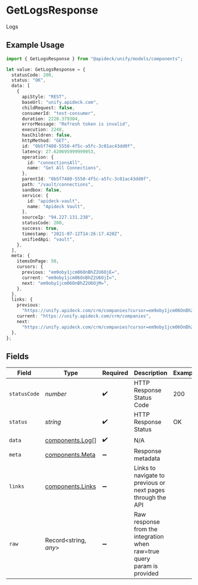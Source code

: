 # GetLogsResponse

Logs

## Example Usage

```typescript
import { GetLogsResponse } from "@apideck/unify/models/components";

let value: GetLogsResponse = {
  statusCode: 200,
  status: "OK",
  data: [
    {
      apiStyle: "REST",
      baseUrl: "unify.apideck.com",
      childRequest: false,
      consumerId: "test-consumer",
      duration: 2220.379304,
      errorMessage: "Refresh token is invalid",
      execution: 2248,
      hasChildren: false,
      httpMethod: "GET",
      id: "0b5f7480-5550-4f5c-a5fc-3c01ac43dd0f",
      latency: 27.620695999999953,
      operation: {
        id: "connectionsAll",
        name: "Get All Connections",
      },
      parentId: "0b5f7480-5550-4f5c-a5fc-3c01ac43dd0f",
      path: "/vault/connections",
      sandbox: false,
      service: {
        id: "apideck-vault",
        name: "Apideck Vault",
      },
      sourceIp: "94.227.131.238",
      statusCode: 200,
      success: true,
      timestamp: "2021-07-12T14:26:17.420Z",
      unifiedApi: "vault",
    },
  ],
  meta: {
    itemsOnPage: 50,
    cursors: {
      previous: "em9oby1jcm06OnBhZ2U6OjE=",
      current: "em9oby1jcm06OnBhZ2U6OjI=",
      next: "em9oby1jcm06OnBhZ2U6OjM=",
    },
  },
  links: {
    previous:
      "https://unify.apideck.com/crm/companies?cursor=em9oby1jcm06OnBhZ2U6OjE%3D",
    current: "https://unify.apideck.com/crm/companies",
    next:
      "https://unify.apideck.com/crm/companies?cursor=em9oby1jcm06OnBhZ2U6OjM",
  },
};
```

## Fields

| Field                                                                   | Type                                                                    | Required                                                                | Description                                                             | Example                                                                 |
| ----------------------------------------------------------------------- | ----------------------------------------------------------------------- | ----------------------------------------------------------------------- | ----------------------------------------------------------------------- | ----------------------------------------------------------------------- |
| `statusCode`                                                            | *number*                                                                | :heavy_check_mark:                                                      | HTTP Response Status Code                                               | 200                                                                     |
| `status`                                                                | *string*                                                                | :heavy_check_mark:                                                      | HTTP Response Status                                                    | OK                                                                      |
| `data`                                                                  | [components.Log](../../models/components/log.md)[]                      | :heavy_check_mark:                                                      | N/A                                                                     |                                                                         |
| `meta`                                                                  | [components.Meta](../../models/components/meta.md)                      | :heavy_minus_sign:                                                      | Response metadata                                                       |                                                                         |
| `links`                                                                 | [components.Links](../../models/components/links.md)                    | :heavy_minus_sign:                                                      | Links to navigate to previous or next pages through the API             |                                                                         |
| `raw`                                                                   | Record<string, *any*>                                                   | :heavy_minus_sign:                                                      | Raw response from the integration when raw=true query param is provided |                                                                         |